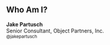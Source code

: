 ## Who Am I?

<strong>Jake Partusch</strong><br>
Senior Consultant, Object Partners, Inc.<br>
<small>@jakepartusch</small>
